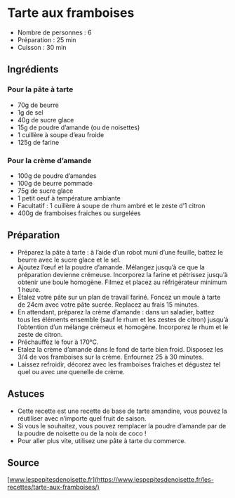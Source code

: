 # Tarte aux framboises

- Nombre de personnes : 6
- Préparation : 25 min
- Cuisson : 30 min

## Ingrédients

### Pour la pâte à tarte

- 70g de beurre
- 1g de sel
- 40g de sucre glace
- 15g de poudre d’amande (ou de noisettes)
- 1 cuillère à soupe d’eau froide
- 125g de farine

### Pour la crème d’amande

- 100g de poudre d’amandes
- 100g de beurre pommade
- 75g de sucre glace
- 1 petit oeuf à température ambiante
- Facultatif : 1 cuillère à soupe de rhum ambré et le zeste d’1 citron
- 400g de framboises fraiches ou surgelées

## Préparation

- Préparez la pâte à tarte : à l’aide d’un robot muni d’une feuille, battez le beurre avec le sucre glace et le sel.
- Ajoutez l’œuf et la poudre d’amande. Mélangez jusqu’à ce que la préparation devienne crémeuse. Incorporez la farine et pétrissez jusqu’à obtenir une boule homogène. Filmez et placez au réfrigérateur minimum 1 heure.
- Étalez votre pâte sur un plan de travail fariné. Foncez un moule à tarte de 24cm avec votre pâte sucrée. Replacez au frais 15 minutes.
- En attendant, préparez la crème d’amande : dans un saladier, battez tous les éléments ensemble (sauf le rhum et les zestes de citron) jusqu’à l’obtention d’un mélange crémeux et homogène. Incorporez le rhum et le zeste de citron.
- Préchauffez le four à 170°C.
- Etalez la crème d’amande dans le fond de tarte bien froid. Disposez les 3/4 de vos framboises sur la crème. Enfournez 25 à 30 minutes.
- Laissez refroidir, décorez avec les framboises fraiches et dégustez tel quel ou avec une quenelle de crème.

## Astuces

- Cette recette est une recette de base de tarte amandine, vous pouvez la réutiliser avec n’importe quel fruit de saison.
- Si vous le souhaitez, vous pouvez remplacer la poudre d’amande par de la poudre de noisette ou de la noix de coco !
- Pour aller plus vite, utilisez une pâte à tarte du commerce.

## Source

[www.lespepitesdenoisette.fr](https://www.lespepitesdenoisette.fr/les-recettes/tarte-aux-framboises/)
